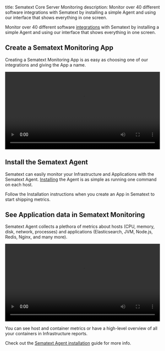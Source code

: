 title: Sematext Core Server Monitoring
description: Monitor over 40 different software integrations with Sematext by installing a simple Agent and using our interface that shows everything in one screen.

Monitor over 40 different software [integrations](../integration) with Sematext by installing a simple Agent and using our interface that shows everything in one screen.

## Create a Sematext Monitoring App
Creating a Sematext Monitoring App is as easy as choosing one of our integrations and giving the App a name.

<video style="display:block; width:100%; height:auto;" controls autoplay>
  <source src="https://cdn.sematext.com/videos/sematext-create-nginx-app.mp4" type="video/mp4" />
</video>

## Install the Sematext Agent
Sematext can easily monitor your Infrastructure and Applications with the Sematext Agent. [Installing](../agents/sematext-agent/containers/installation) the Agent is as simple as running one command on each host.

Follow the Installation instructions when you create an App in Sematext to start shipping metrics.

## See Application data in Sematext Monitoring
Sematext Agent collects a plethora of metrics about hosts (CPU, memory, disk, network, processes) and applications (Elasticsearch, JVM, Node.js, Redis, Nginx, and many more).

<video style="display:block; width:100%; height:auto;" controls>
  <source src="https://cdn.sematext.com/videos/sematext-shipping-nginx-metrics.mp4" type="video/mp4" />
</video>

You can see host and container metrics or have a high-level overview of all your containers in Infrastructure reports.

Check out the [Sematext Agent installation](../agents/sematext-agent) guide for more info.
